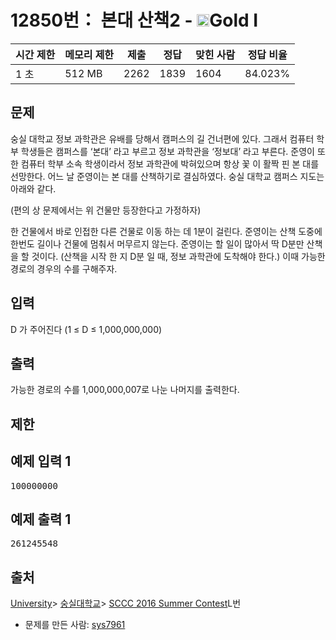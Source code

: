 # 12850번： 본대 산책2 - <img src="https://static.solved.ac/tier_small/15.svg" style="height:20px" />Gold I


| 시간 제한 | 메모리 제한 | 제출 | 정답 | 맞힌 사람 | 정답 비율 |
| --- | --- | --- | --- | --- | --- |
| 1 초 | 512 MB | 2262 | 1839 | 1604 | 84.023% |


## 문제


숭실 대학교 정보 과학관은 유배를 당해서  캠퍼스의 길 건너편에 있다. 그래서 컴퓨터 학부 학생들은 캠퍼스를 ‘본대’ 라고 부르고 정보 과학관을 ‘정보대’ 라고 부른다. 준영이 또한 컴퓨터 학부 소속 학생이라서 정보 과학관에 박혀있으며 항상 꽃 이 활짝 핀 본 대를 선망한다. 어느 날 준영이는 본 대를 산책하기로 결심하였다. 숭실 대학교 캠퍼스 지도는 아래와 같다.


(편의 상 문제에서는 위 건물만 등장한다고 가정하자)

한 건물에서 바로 인접한 다른 건물로 이동 하는 데 1분이 걸린다. 준영이는 산책 도중에 한번도 길이나 건물에 멈춰서 머무르지 않는다. 준영이는 할 일이 많아서 딱 D분만 산책을 할 것이다. (산책을 시작 한 지 D분 일 때, 정보 과학관에 도착해야 한다.) 이때 가능한 경로의 경우의 수를 구해주자.




## 입력


D 가 주어진다 (1 ≤ D ≤ 1,000,000,000)




## 출력


가능한 경로의 수를 1,000,000,007로 나눈 나머지를 출력한다.




## 제한




## 예제 입력 1


<pre>100000000
</pre>


## 예제 출력 1


<pre>261245548
</pre>






## 출처


[University](/category/5)> [숭실대학교](/category/352)> [SCCC 2016 Summer Contest](/category/detail/1497)L번
- 문제를 만든 사람: [sys7961](/user/sys7961)





